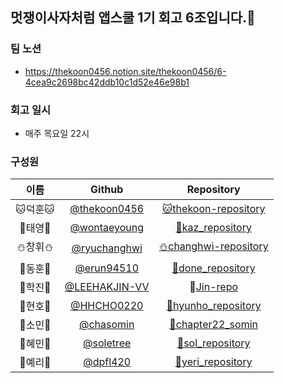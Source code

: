 ## 멋쟁이사자처럼 앱스쿨 1기 회고 6조입니다.👋

### 팀 노션
- https://thekoon0456.notion.site/thekoon0456/6-4cea9c2698bc42ddb10c1d52e46e98b1

### 회고 일시
- 매주 목요일 22시 

### 구성원 
|이름|Github|Repository|
|:---:|:---:|:---:|
|🐱덕훈🐱|[@thekoon0456](https://github.com/thekoon0456)|[🐱thekoon-repository](https://github.com/LIKELION-6LIONS/thekoon-repository)|
|🤥태영🤥|[@wontaeyoung](https://github.com/wontaeyoung)|[🤥kaz_repository](https://github.com/LIKELION-6LIONS/kaz_repository)|
|⛄️창휘⛄️|[@ryuchanghwi](https://github.com/ryuchanghwi)|[⛄️changhwi-repository](https://github.com/LIKELION-6LIONS/changhwi-repository)|
|🐶동훈🐶|[@erun94510](https://github.com/erun94510)|[🐶done_repository](https://github.com/LIKELION-6LIONS/done_repository)|
|🌠학진🌠|[@LEEHAKJIN-VV](https://github.com/LEEHAKJIN-VV)|🌠[Jin-repo](https://github.com/LIKELION-6LIONS/Jin-repo)|
|🐒현호🐒|[@HHCHO0220](https://github.com/HHCHO0220)|[🐒hyunho_repository](https://github.com/LIKELION-6LIONS/hyunho_repository)|
|🧸소민🧸|[@chasomin](https://github.com/chasomin)|[🧸chapter22_somin](https://github.com/LIKELION-6LIONS/chapter22_somin)|
|🌲혜민🌲|[@soletree](https://github.com/soletree)|[🌲sol_repository](https://github.com/LIKELION-6LIONS/sol_repository)|
|🍪예리🍪|[@dpfl420](https://github.com/dpfl420)|[🍪yeri_repository](https://github.com/LIKELION-6LIONS/yeri_Repository)|




<!--
**Here are some ideas to get you started:**
🙋‍♀️ A short introduction - what is your organization all about?
🌈 Contribution guidelines - how can the community get involved?
👩‍💻 Useful resources - where can the community find your docs? Is there anything else the community should know?
🍿 Fun facts - what does your team eat for breakfast?
🧙 Remember, you can do mighty things with the power of [Markdown](https://docs.github.com/github/writing-on-github/getting-started-with-writing-and-formatting-on-github/basic-writing-and-formatting-syntax)
-->
